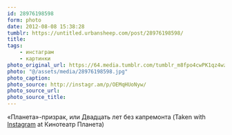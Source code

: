 ```yaml
---
id: 28976198598
form: photo
date: 2012-08-08 15:38:28
tumblr: https://untitled.urbansheep.com/post/28976198598/
title:
tags:
    - инстаграм
    - картинки
photo_original_url: https://64.media.tumblr.com/tumblr_m8fpo4cwPK1qz4wzio1_640.jpg
photo: "@/assets/media/28976198598.jpg"
photo_caption:
photo_source: http://instagr.am/p/OEMqHUoNyw/
photo_source_url:
photo_source_title:
---
```


<p>«Планета»-призрак, или Двадцать лет без капремонта (Taken with <a href="http://instagram.com">Instagram</a> at Кинотеатр Планета)</p>
